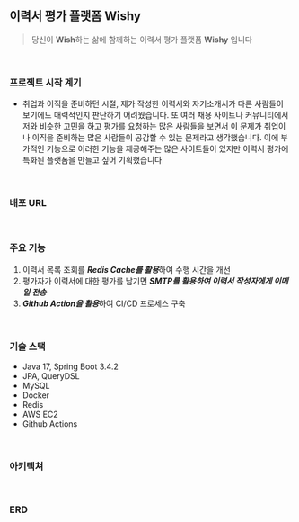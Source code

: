 ## 이력서 평가 플랫폼 Wishy

> 당신이 **Wish**하는 삶에 함께하는 이력서 평가 플랫폼 **Wishy** 입니다
<br>

### 프로젝트 시작 계기
- 취업과 이직을 준비하던 시절, 제가 작성한 이력서와 자기소개서가 다른 사람들이 보기에도 매력적인지
판단하기 어려웠습니다. 또 여러 채용 사이트나 커뮤니티에서 저와 비슷한 고민을 하고 평가를 요청하는 많은 사람들을 보면서
이 문제가 취업이나 이직을 준비하는 많은 사람들이 공감할 수 있는 문제라고 생각했습니다.
이에 부가적인 기능으로 이러한 기능을 제공해주는 많은 사이트들이 있지만 이력서 평가에 특화된 플랫폼을 만들고 싶어 기획했습니다
<br>

### 배포 URL
<br>

### 주요 기능
1. 이력서 목록 조회를 ***Redis Cache를 활용***하여 수행 시간을 개선
2. 평가자가 이력서에 대한 평가를 남기면 ***SMTP를 활용하여 이력서 작성자에게 이메일 전송***
3. ***Github Action을 활용***하여 CI/CD 프로세스 구축
<br>

### 기술 스택
- Java 17, Spring Boot 3.4.2
- JPA, QueryDSL
- MySQL
- Docker
- Redis
- AWS EC2
- Github Actions
<br>

### 아키텍쳐
<br>

### ERD

